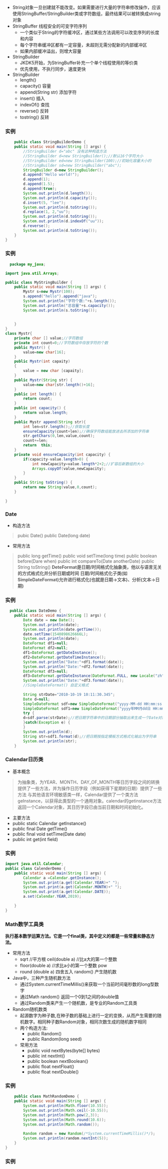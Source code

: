 - String对象一旦创建就不能改变。如果需要进行大量的字符串修改操作，应该使用StringBuffer/StringBuilder类或字符数组，最终结果可以被转换成string对象
- StringBuffer 线程安全的可变字符序列
  - 一个类似于String的字符缓冲区，通过某些方法调用可以改变序列的长度和内容
  - 每个字符串缓冲区都有一定容量，未超则无需分配新的内部缓冲区
  - 如果内部缓冲溢出，则增大容量
- StringBuilder
  - JKDK5开始，为StringBuffer补充一个单个线程使用的等价类
  - 优先使用，不执行同步，速度更快
- StringBuilder
  - length()
  - capacity()  容量
  - append(String str) 添加字符
  - insert()  插入
  - indexOf() 查找
  - reverse() 反转
  - tostring() 反转
### 实例
```java
    public class StringBuilderDemo {
	public static void main(String [] args) {
		//StringBuilder d="abc" 没有这种构造方法
		//StringBuilder d=new StringBuilder();//默认16个字符大小
		//StringBuilder ed=new StringBuilder(100);//初始化容量大小的
		//StringBuilder sd=new StringBuilder("abc");
		StringBuilder d=new StringBuilder();
		d.append("Hello world!");
		d.append(1);
		d.append(1.5);
		d.append(true);
		System.out.println(d.length());
		System.out.println(d.capacity());
		d.insert(5, "lee");
		System.out.println(d.toString());
		d.replace(1, 2,"uu");
		System.out.println(d.toString());
		System.out.println(d.indexOf("uu"));
		d.reverse();
		System.out.println(d.toString());
	}
}


```
### 实例
```java
  package my_java;

import java.util.Arrays;

public class MyStringBuilder {
	public static void main(String [] args) {
		Mystr s=new Mystr(100);
		s.append("hello").append("java");
		System.out.println("字符个数:"+s.length());
		System.out.println("总容量"+s.capacity());
		System.out.println(s.toString());
		
		
	}
}
class Mystr{
	private char [] value;//字符数组
	private int count=0;//字符数组中存放字符的个数
	public Mystr() {
		value=new char[16];
	}
	public Mystr(int capaity)
	{
		value = new char [capaity];
	}	
	public Mystr(String str) {
		value=new char[str.length()+16];
	}
	public int length() {
		return count;
	}
	public int capacity() {
		return value.length;
	}
	public Mystr append(String str){
		int len=str.length();//获取长度
		ensureCapacity(count+len);//确保字符数组能放进去所添加的字符串
		str.getChars(0,len,value,count);
		count+=len;
		return	this;
	}
	private void ensureCapacity(int capacity) {
		if(capacity-value.length>0) {
			int newCapacity=value.length*2+2;//扩容后新数组的大小
			Arrays.copyOf(value,newCapacity);
		}
	}
	public String toString() {
		return new String(value,0,count);
	}
	
}
```
### Date
- 构造方法
>pubic Date()
>public Date(long date)
- 常用方法
>public long getTime()
>public void setTime(long time)
>public boolean before(Dare when)
>public int compareTo(Date anotherDate)
>public String toString()
**DeteFormat是日期/时间格式化抽象类，他以与语言无关的方式格式化并分析日期或时间**
**日期/时间格式化子类(如SimpleDateFormat)允许进行格式化(也就是日期->文本)、分析(文本->日期)**
### 实例
```java
  public class DateDemo {
	public static void main(String [] args) {
		Date date = new Date();
		System.out.println(date);
		System.out.println(date.getTime());
		date.setTime(1540898626666L);
		System.out.println(date);
		DateFormat df1=null;
		DateFormat df2=null;
		df1=DateFormat.getDateInstance();
		df2=DateFormat.getDateTimeInstance();
		System.out.println("Date:"+df1.format(date));
		System.out.println("Date:"+df2.format(date));
		DateFormat df3=null;
		df3=DateFormat.getDateInstance(DateFormat.FULL, new Locale("zh","CN"));
		System.out.println("Date:"+df3.format(date));
		//SimpleDateFormat() 自定义格式
		
		String strDate="2010-10-19 10:11:30.345";
		Date d=null;
		SimpleDateFormat sdf=new SimpleDateFormat("yyyy-MM-dd HH:mm:ss.SSS");
		SimpleDateFormat sdf1=new SimpleDateFormat("yyyy年MM月dd日 HH:mm:ss.SSS");
		try {
		d=sdf.parse(strDate);//把日期字符串中的日期部分抽取出来生成一个Date对象
		}catch(Exception e) {
		}
		System.out.println(d);
	    String str=sdf1.format(d);//把日期按指定模板方式格式化输出为字符串
	    System.out.println(str);
	}	
```
### Calendar日历类
- 基本概念
>为抽象类，为YEAR、MONTH、DAY_OF_MONTH等日历字段之间的转换提供了一些方法，并为操作日历字段（例如获得下星期的日期）提供了一些方法
>与其他语言环境敏感类一样，Calendar提供了一个类方法geInstance，以获得此类型的一个通用对象。calendar的getinstance方法返回一个Calendar对象，其日历字段已由当前日期和时间初始化。
- 主要方法
 - public static Calendar getInstance()
 - public final Date getTime()
 - public final void setTime(Date date)
 - public int get(int field)
### 实例
```java
import java.util.Calendar;
public class CalenderDemo {
	public static void main(String [] args) {
		Calendar a =Calendar.getInstance();
		System.out.print(a.get(Calendar.YEAR)+" ");
		System.out.print(a.get(Calendar.MONTH)+" ");
		System.out.print(a.get(Calendar.DATE));
		a.set(Calendar.YEAR,2019);
		
	}
}	
```
 ### Math数学工具类
 **执行基本数学运算方法。它是一个final类，其中定义的都是一些常量和静态方法。**
- 常用方法
   - sqrt //平方根 ceil(double a) //比a大的第一个整数
   - floor(double a) //求比a小的第一个整数 pow
   - round (double a) 四舍五入 random() 产生随机数
- Java中，三种产生随机数方法
   - 通过System.currentTimeMillis()来获取一个当前时间毫秒数的long型数字
   - 通过Math random() 返回一个0到1之间的double值
   - 通过Random类来产生一个随机数，是专业的Random工具类
- Random随机数类
   - 起源数字为种子数,在种子数的基础上进行一定的变换，从而产生需要的随机数字。相同种子数Random对象，相同次数生成的随机数字相同
   - 两个构造方法:
     - public Random()
     - public Random(long seed)
   - 常用方法 
     - public void nextBytes(byte[] bytes)
     - public int nextInt()
     - public boolean nextBoolean()
     - public float nextFloat()
     - public float nextDouble()
### 实例
```java
	public class MathRandomDemo {
	public static void main(String [] args) {
		System.out.println(Math.floor(10.55));
		System.out.println(Math.ceil(-10.55));
		System.out.println(Math.pow(2,3));
		System.out.println(Math.round(10.6));
		System.out.println(Math.random());
		
		Random random = new Random(/*System.currentTimeMillis()*/);
		System.out.println(random.nextInt(5));
	}
}
```
### 实例

   
   







